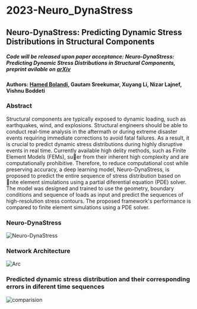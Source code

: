 # 2023-Neuro_DynaStress
## Neuro-DynaStress: Predicting Dynamic Stress Distributions in Structural Components
##### Code will be released upon paper acceptance: Neuro-DynaStress: Predicting Dynamic Stress Distributions in Structural Components, preprint avilable on [arXiv](https://arxiv.org/abs/2301.02580)

#### Authors: [Hamed Bolandi](https://bolandih.github.io/), Gautam Sreekumar, Xuyang Li, Nizar Lajnef, Vishnu Boddeti

### Abstract
Structural components are typically exposed to dynamic loading, such as earthquakes, wind, and explosions. Structural engineers should be able to conduct real-time analysis in the aftermath or during extreme
disaster events requiring immediate corrections to avoid fatal failures. As a result, it is crucial to predict dynamic stress distributions during highly disruptive events in real time. Currently available high delity methods, such as Finite Element Models (FEMs), suer from their inherent high complexity and are computationally prohibitive. Therefore, to reduce computational cost while preserving accuracy, a deep learning model, Neuro-DynaStress, is proposed to
predict the entire sequence of stress distribution based on nite element simulations using a partial diferential equation (PDE) solver. The model was designed and trained to use the geometry, boundary conditions and sequence of loads as input and predict the sequences of high-resolution stress contours. The proposed framework's performance is compared to finite element simulations using a PDE solver.

### Neuro-DynaStress
![Neuro-DynaStress](https://github.com/bolandih/bolandih.github.io/blob/gh-pages/Images/Neuro-DynaStress_Page_02.png)

### Network Architecture
![Arc](https://github.com/bolandih/bolandih.github.io/blob/gh-pages/Images/Neuro-DynaStress.png)

### Predicted dynamic stress distribution and their corresponding errors in diferent time sequences
![comparision](https://github.com/bolandih/bolandih.github.io/blob/gh-pages/Images/paper3-comparision.png)
